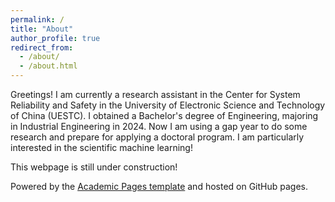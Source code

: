 ```yaml
---
permalink: /
title: "About"
author_profile: true
redirect_from: 
  - /about/
  - /about.html
---
```


Greetings! I am currently a research assistant in the Center for System Reliability and Safety in the University of Electronic Science and Technology of China (UESTC). I obtained a Bachelor's degree of Engineering, majoring in Industrial Engineering in 2024. Now I am using a gap year to do some research and prepare for applying a doctoral program. I am particularly interested in the scientific machine learning!


This webpage is still under construction!


Powered by the [Academic Pages template](https://github.com/academicpages/academicpages.github.io) and hosted on GitHub pages.

